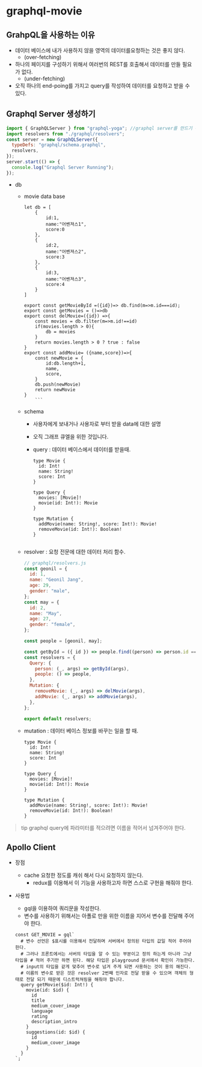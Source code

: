 # graphql-movie

## GrahpQL을 사용하는 이유

- 데이터 베이스에 내가 사용하지 않을 영역의 데이터를요청하는 것은 좋지 않다.
  - (over-fetching)
- 하나의 페이지를 구성하기 위해서 여러번의 REST를 호출해서 데이터를 만들 필요가 없다.
  - (under-fetching)
- 오직 하나의 end-poing를 가지고 query를 작성하여 데이터를 요청하고 받을 수 있다.

## Graphql Server 생성하기

```javascript
import { GraphQLServer } from "graphql-yoga"; //graphql server를 만드기 위한 패키지
import resolvers from "./graphql/resolvers";
const server = new GraphQLServer({
  typeDefs: "graphql/schema.graphql",
  resolvers,
});
server.start(() => {
  console.log("Graphql Server Running");
});
```

- db

  - movie data base

    ````gql
    let db = [
        {
            id:1,
            name:"어벤져스1",
            score:0
        },
        {
            id:2,
            name:"어벤져스2",
            score:3
        },
        {
            id:3,
            name:"어벤져스3",
            score:4
        }
    ]

    export const getMovieById =({id})=> db.find(m=>m.id===id);
    export const getMovies = ()=>db
    export const delMovie=({id}) =>{
        const movies = db.filter(m=>m.id!==id)
        if(movies.length > 0){
            db = movies
        }
        return movies.length > 0 ? true : false
    }
    export const addMovie= ({name,score})=>{
        const newMovie = {
            id:db.length+1,
            name,
            score,
        }
        db.push(newMovie)
        return newMovie
    }
        ```

    ````

  - schema

    - 사용자에게 보내거나 사용자로 부터 받을 data에 대한 설명
    - 오직 그래프 큐엘을 위한 것입니다.
    - query : 데이터 베이스에서 데이터를 받을때.

      ```gql
      type Movie {
        id: Int!
        name: String!
        score: Int
      }

      type Query {
        movies: [Movie]!
        movie(id: Int!): Movie
      }

      type Mutation {
        addMovie(name: String!, score: Int!): Movie!
        removeMovie(id: Int!): Boolean!
      }
      ```

    ```

    ```

  - resolver : 요청 전문에 대한 데이터 처리 함수.

    ```javascript
    // graphql/resolvers.js
    const geonil = {
      id: 1,
      name: "Geonil Jang",
      age: 29,
      gender: "male",
    };
    const may = {
      id: 2,
      name: "May",
      age: 27,
      gender: "female",
    };

    const people = [geonil, may];

    const getById = ({ id }) => people.find((person) => person.id === id);
    const resolvers = {
      Query: {
        person: (_, args) => getById(args),
        people: () => people,
      },
      Mutation: {
        removeMovie: (_, args) => delMovie(args),
        addMovie: (_, args) => addMovie(args),
      },
    };

    export default resolvers;
    ```

  - mutation : 데이터 베이스 정보를 바꾸는 일을 할 때.

    ```gql
    type Movie {
      id: Int!
      name: String!
      score: Int
    }

    type Query {
      movies: [Movie]!
      movie(id: Int!): Movie
    }

    type Mutation {
      addMovie(name: String!, score: Int!): Movie!
      removeMovie(id: Int!): Boolean!
    }
    ```

> tip
> graphql query에 파라미터를 적으려면 이름을 적어서 넘겨주어야 한다.

## Apollo Client

- 장점

  - cache 요청한 정도를 캐쉬 해서 다시 요청하지 않는다.
    - redux를 이용해서 이 기능을 사용하고자 하면 스스로 구현을 해줘야 한다.

- 사용법
  - gql을 이용하여 쿼리문을 작성한다.
  - 변수를 사용하기 위해서는 아폴로 만을 위한 이름을 지어서 변수를 전달해 주어야 한다.
  ```gql
  const GET_MOVIE = gql`
    # 변수 선언은 $표시를 이용해서 전달하며 서버에서 정의된 타입의 값일 적어 주어야 한다.
    # 그러나 프론트에서는 서버의 타입을 알 수 있는 부분이고 정의 하는게 아니라 그냥 타입을 # 적어 주기만 하면 된다. 해당 타입은 playground 문서에서 확인이 가능한다.
    # input의 타입을 같게 맞추어 변수로 넘겨 주게 되면 사용하는 것이 용의 해진다.
    # 이름의 변수로 받은 것은 resolver 2번째 인자로 전달 받을 수 있으며 객체의 형태로 전달 되기 때문에 디스트럭쳐링을 해줘야 합니다.
    query getMovie($id: Int!) {
      movie(id: $id) {
        id
        title
        medium_cover_image
        language
        rating
        description_intro
      }
      suggestions(id: $id) {
        id
        medium_cover_image
      }
    }
  `;
  ```
